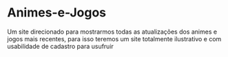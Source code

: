 # Animes-e-Jogos
Um site direcionado para mostrarmos todas as atualizações dos animes e jogos mais recentes, para isso teremos um site totalmente ilustrativo e com usabilidade de cadastro para usufruir
